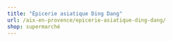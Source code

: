 ```yaml
---
title: "Épicerie asiatique Ding Dang"
url: /aix-en-provence/epicerie-asiatique-ding-dang/
shop: supermarché
---
```

